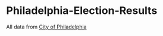 # Philadelphia-Election-Results
 
All data from [City of Philadelphia](https://vote.phila.gov/resources-data/past-election-results/)
